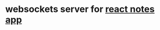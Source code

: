 # websockets server for [react notes app](https://github.com/dartmouth-cs52-19S/lab3-prosper007/tree/websockets)

